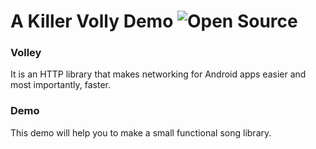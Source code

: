# A Killer Volly Demo ![Open Source](https://cdn.rawgit.com/ellerbrock/open-source-badges/master/badges/open-source-v1/open-source.svg)

### Volley 
It is an HTTP library that makes networking for Android apps easier and most importantly, faster.

### Demo

This demo will help you to make a small functional song library.
